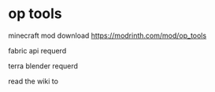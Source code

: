 # op tools
minecraft mod download https://modrinth.com/mod/op_tools

fabric api requerd

terra blender requerd

read the wiki to
